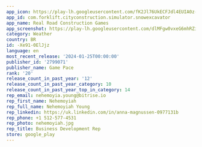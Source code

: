 ```yaml
---
app_icon: https://play-lh.googleusercontent.com/fK2Jl76UkECFJdl4EUIA0z-d2CzHu1ewBqE8K5crYaUvQ9d0-K6PY78uI-26pnnLZFA
app_id: com.forklift.cityconstruction.simulator.snowexcavator
app_name: Real Road Construction Games
app_screenshot: https://play-lh.googleusercontent.com/dlMFgw0vxeG6mhRZiSACHnF2a8X6zNcUXNHzImvF68eaHcwYs38y56DUBFHzU1VscK0
category: Weather
country: BR
id: -Xe91-0ElJjz
language: en
most_recent_release: '2024-01-25T00:00:00'
publisher_id: '2799071'
publisher_name: Game Pace
rank: '20'
release_count_in_past_year: '12'
release_count_in_past_year_category: 10
release_count_in_past_year_top_in_category: 14
rep_email: nehemoyia.young@bitrise.io
rep_first_name: Nehemoyiah
rep_full_name: Nehemoyiah Young
rep_linkedin: https://uk.linkedin.com/in/anna-magnussen-0977131b
rep_phone: +1 512-577-4531
rep_photo: nehemoyiah.jpg
rep_title: Business Development Rep
store: google_play
---
```

